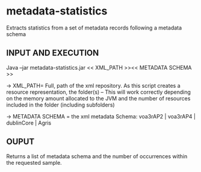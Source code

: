 metadata-statistics
===================


Extracts statistics from a set of metadata records following a metadata schema

INPUT AND EXECUTION
--------------

Java –jar metadata-statistics.jar << XML_PATH >><< METADATA SCHEMA >>

-> XML_PATH= Full, path of the xml repository. As this script creates a resource representation, the folder(s) 
  –   This will work correctly depending on the memory amount allocated to the JVM 
  and the number of resources included in the folder (including subfolders) 

-> METADATA SCHEMA = the xml metadata Schema: voa3rAP2 | voa3rAP4 | dublinCore | Agris


OUPUT
---------

Returns a list of metadata schema and the number of occurrences within the requested sample.

